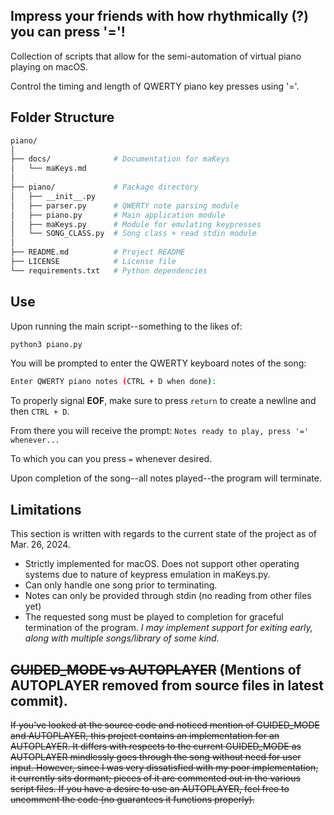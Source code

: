 ## Impress your friends with how rhythmically (?) you can press '='!
Collection of scripts that allow for the semi-automation of virtual piano playing on macOS.

Control the timing and length of QWERTY piano key presses using '='.

## Folder Structure
```bash
piano/
│
├── docs/              # Documentation for maKeys
│   └── maKeys.md
│
├── piano/             # Package directory
│   ├── __init__.py
│   ├── parser.py      # QWERTY note parsing module
│   ├── piano.py       # Main application module
│   ├── maKeys.py      # Module for emulating keypresses
│   └── SONG_CLASS.py  # Song class + read stdin module
│
├── README.md          # Project README
├── LICENSE            # License file
└── requirements.txt   # Python dependencies
```

## Use

Upon running the main script--something to the likes of:
```bash
python3 piano.py
```
You will be prompted to enter the QWERTY keyboard notes of the song:
```bash
Enter QWERTY piano notes (CTRL + D when done):
```
To properly signal **EOF**, make sure to press ```return``` to create a newline and then ```CTRL + D```.

From there you will receive the prompt:
```Notes ready to play, press '=' whenever...```

To which you can you press ``=`` whenever desired.

Upon completion of the song--all notes played--the program will terminate.

## Limitations
This section is written with regards to the current state of the project as of Mar. 26, 2024. 
- Strictly implemented for macOS. Does not support other operating systems due to nature of keypress emulation in maKeys.py.
- Can only handle one song prior to terminating. 
- Notes can only be provided through stdin (no reading from other files yet)
- The requested song must be played to completion for graceful termination of the program.  *I may implement support for exiting early, along with multiple songs/library of some kind.*

## ~~GUIDED_MODE vs AUTOPLAYER~~ (Mentions of AUTOPLAYER removed from source files in latest commit).
~~If you've looked at the source code and noticed mention of GUIDED_MODE and AUTOPLAYER, this project contains an implementation for an AUTOPLAYER. It differs with respects to the current GUIDED_MODE as AUTOPLAYER mindlessly goes through the song without need for user input. However, since I was very dissatisfied with my poor implementation, it currently sits dormant; pieces of it are commented out in the various script files. If you have a desire to use an AUTOPLAYER, feel free to uncomment the code (no guarantees it functions properly).~~
